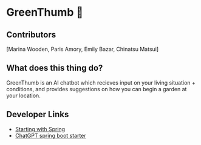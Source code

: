 # GreenThumb 🌿

## Contributors
[Marina Wooden, Paris Amory, Emily Bazar, Chinatsu Matsui]

## What does this thing do?
GreenThumb is an AI chatbot which recieves input on your living situation + conditions, and provides suggestions on how you can begin a garden at your location.

## Developer Links
- [Starting with Spring](https://spring.io/guides/tutorials/rest/)
- [ChatGPT spring boot starter](https://github.com/flashvayne/chatgpt-spring-boot-starter)

